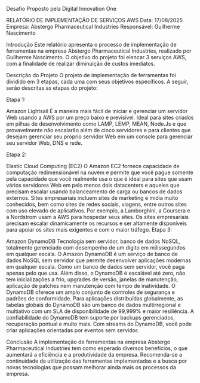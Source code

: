 Desafio Proposto pela Digital Innovation One

RELATÓRIO DE IMPLEMENTAÇÃO DE SERVIÇOS AWS
Data: 17/08/2025
Empresa: Abstergo Pharmaceutical Industries
Responsável: Guilherme Nascimento

Introdução
Este relatório apresenta o processo de implementação de ferramentas na empresa Abstergo Pharmaceutical Industries, realizado por Guilherme Nascimento. O objetivo do projeto foi elencar 3 serviços AWS, com a finalidade de realizar diminuição de custos imediatos.

Descrição do Projeto
O projeto de implementação de ferramentas foi dividido em 3 etapas, cada uma com seus objetivos específicos. A seguir, serão descritas as etapas do projeto:

Etapa 1:

Amazon Lightsail
É a maneira mais fácil de iniciar e gerenciar um servidor Web usando a AWS por um preço baixo e previsível.
Ideal para sites criados em pilhas de desenvolvimento como LAMP, LEMP, MEAN, Node.Js e que provavelmente não escalarão além de cinco servidores e para clientes que desejam gerenciar seu próprio servidor Web em um console para gerenciar seu servidor Web, DNS e rede.

Etapa 2:

Elastic Cloud Computing (EC2)
O Amazon EC2 fornece capacidade de computação redimensionável na nuvem e permite que você pague somente pela capacidade que você realmente usa o que é ideal para sites que usam vários servidores Web em pelo menos dois datacenters e aqueles que precisam escalar usando balanceamento de carga ou bancos de dados externos.
Sites empresariais incluem sites de marketing e mídia muito conhecidos, bem como sites de redes sociais, viagens, entre outros sites com uso elevado de aplicativos. Por exemplo, a Lamborghini, a Coursera e a Nordstrom usam a AWS para hospedar seus sites. Os sites empresariais precisam escalar dinamicamente os recursos e ser altamente disponíveis para apoiar os sites mais exigentes e com o maior tráfego.
Etapa 3:

Amazon DynamoDB
Tecnologia sem servidor, banco de dados NoSQL, totalmente gerenciado com desempenho de um dígito em milissegundos em qualquer escala. O Amazon DynamoDB é um serviço de banco de dados NoSQL sem servidor que permite desenvolver aplicações modernas em qualquer escala. Como um banco de dados sem servidor, você paga apenas pelo que usa. Além disso, o DynamoDB é escalável até zero, não tem inicializações a frio, upgrades de versão, janelas de manutenção, aplicação de patches nem manutenção com tempo de inatividade. O DynamoDB oferece um amplo conjunto de controles de segurança e padrões de conformidade.
Para aplicações distribuídas globalmente, as tabelas globais do DynamoDB são um banco de dados multirregional e multiativo com um SLA de disponibilidade de 99,999% e maior resiliência. A confiabilidade do DynamoDB tem suporte por backups gerenciados, recuperação pontual e muito mais. Com streams do DynamoDB, você pode criar aplicações orientadas por eventos sem servidor.

Conclusão
A implementação de ferramentas na empresa Abstergo Pharmaceutical Industries tem como esperado diversos benefícios, o que aumentará a eficiência e a produtividade da empresa. Recomenda-se a continuidade da utilização das ferramentas implementadas e a busca por novas tecnologias que possam melhorar ainda mais os processos da empresa.